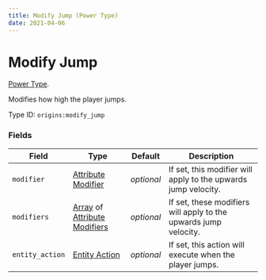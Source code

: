 ```yaml
---
title: Modify Jump (Power Type)
date: 2021-04-06
---
```

# Modify Jump

[Power Type](../power_types.md).

Modifies how high the player jumps.

Type ID: `origins:modify_jump`

### Fields

Field  | Type | Default | Description
-------|------|---------|-------------
`modifier` | [Attribute Modifier](../data_types/attribute_modifier.md) | _optional_ | If set, this modifier will apply to the upwards jump velocity.
`modifiers` | [Array](../data_types/array.md) of [Attribute Modifiers](../data_types/attribute_modifier.md) | _optional_ | If set, these modifiers will apply to the upwards jump velocity.
`entity_action` | [Entity Action](../entity_actions.md) | _optional_ | If set, this action will execute when the player jumps.
